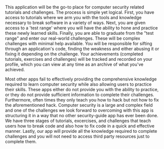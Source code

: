 This application will be the go-to place for computer security related tutorials and challenges. The process is simple yet logical. First, you have access to tutorials where we arm you with the tools and knowledge necessary to break software in a variety of ways. Next, you are given access to a 'test range' where you will have the ability to hone and practice these newly learned skills. Finally, you are able to graduate from the "test range" and enter our real-world challenges. These will be complex challenges with minimal help available. You will be responsible for sifting through an application's code, finding the weakness and either abusing it or fixing it depending on the challenge. Your achievements (completed tutorials, exercises and challenges) will be tracked and recorded on your profile, which you can view at any time as an archive of what you've achieved. 

Most other apps fail to effectively providing the comprehensive knowledge required to learn computer security while also allowing users to practice their skills. These apps either do not provide you with the ability to practice, or they do not provide sufficient information to complete their challenges. Furthermore, often times they only teach you how to hack but not how to fix the aforementioned hack. Computer security is a large and complex field and one of the challenges we look forward to overcoming with this app is structuring it in a way that no other security-guide app has ever been done. We have three stages of tutorials, excercises, and challenges that teach users how to break code and also how to fix code in a quick and effective manner. Lastly, our app will provide all the knowledge required to complete challenges and you will not need to access third party resources just to complete them.

